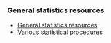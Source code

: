 ### General statistics resources
- [General statistics resources](https://github.com/CSCAR/Resources/wiki/Statistics)
- [Various statistical procedures](https://github.com/m-clark/docs)
